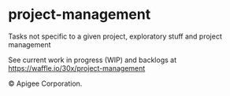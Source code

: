 # project-management
Tasks not specific to a given project, exploratory stuff and project management

See current work in progress (WIP) and backlogs at https://waffle.io/30x/project-management

© Apigee Corporation.
